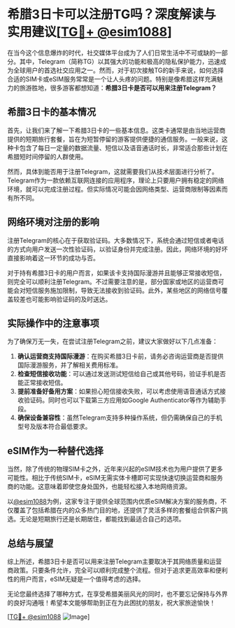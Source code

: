 # 希腊3日卡可以注册TG吗？深度解读与实用建议[[TG💪+ @esim1088](https://t.me/s/esim1088)]

在当今这个信息爆炸的时代，社交媒体平台成为了人们日常生活中不可或缺的一部分。其中，Telegram（简称TG）以其强大的功能和极高的隐私保护能力，迅速成为全球用户的首选社交应用之一。然而，对于初次接触TG的新手来说，如何选择合适的SIM卡或eSIM服务常常是一个让人头疼的问题。特别是像希腊这样充满魅力的旅游胜地，很多游客都想知道：**希腊3日卡是否可以用来注册Telegram？**

## 希腊3日卡的基本情况

首先，让我们来了解一下希腊3日卡的一些基本信息。这类卡通常是由当地运营商提供的短期旅行套餐，旨在为短暂停留的游客提供便捷的通信服务。一般来说，这种卡包含了每日一定量的数据流量、短信以及语音通话时长，非常适合那些计划在希腊短时间停留的人群使用。

然而，具体到能否用于注册Telegram，这就需要我们从技术层面进行分析了。Telegram作为一款依赖互联网连接的应用程序，理论上只要用户拥有稳定的网络环境，就可以完成注册过程。但实际情况可能会因网络类型、运营商限制等因素而有所不同。

## 网络环境对注册的影响

注册Telegram的核心在于获取验证码。大多数情况下，系统会通过短信或者电话的方式向用户发送一次性验证码，以验证身份并完成注册。因此，网络环境的好坏直接影响着这一环节的成功与否。

对于持有希腊3日卡的用户而言，如果该卡支持国际漫游并且能够正常接收短信，则完全可以顺利注册Telegram。不过需要注意的是，部分国家或地区的运营商可能会对短信服务施加限制，导致无法接收到验证码。此外，某些地区的网络信号覆盖较差也可能影响验证码的及时送达。

## 实际操作中的注意事项

为了确保万无一失，在尝试注册Telegram之前，建议大家做好以下几点准备：

1. **确认运营商支持国际漫游**：在购买希腊3日卡前，请务必咨询运营商是否提供国际漫游服务，并了解相关费用标准。
2. **检查短信接收功能**：可以通过发送测试短信给自己或其他号码，验证手机是否能正常接收短信。
3. **提前准备好备用方案**：如果担心短信接收失败，可以考虑使用语音通话方式接收验证码。同时也可以下载第三方应用如Google Authenticator等作为辅助手段。
4. **确保设备兼容性**：虽然Telegram支持多种操作系统，但仍需确保自己的手机型号及版本符合最低要求。

## eSIM作为一种替代选择

当然，除了传统的物理SIM卡之外，近年来兴起的eSIM技术也为用户提供了更多可能性。相比于传统SIM卡，eSIM无需实体卡槽即可实现快速切换运营商和服务商的功能。这意味着即使您身处国外，也能轻松接入本地网络资源。

以[@esim1088](https://t.me/s/esim1088)为例，这家专注于提供全球范围内优质eSIM解决方案的服务商，不仅覆盖了包括希腊在内的众多热门目的地，还提供了灵活多样的套餐组合供客户挑选。无论是短期旅行还是长期居住，都能找到最适合自己的选项。

## 总结与展望

综上所述，希腊3日卡是否可以用来注册Telegram主要取决于其网络质量和运营商政策。只要条件允许，完全可以顺利完成整个流程。但对于追求更高效率和便利性的用户而言，eSIM无疑是一个值得考虑的选择。

无论您最终选择了哪种方式，在享受希腊美丽风光的同时，也不要忘记保持与外界的良好沟通哦！希望本文能够帮助到正在为此困扰的朋友，祝大家旅途愉快！

[[TG💪+ @esim1088](https://t.me/s/esim1088) ![Image](https://i.postimg.cc/4NQfJmqS/Snipaste-2025-05-13-00-14-12.png)]